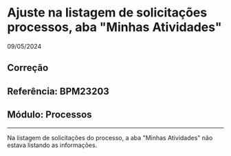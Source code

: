 # Ajuste na listagem de solicitações processos, aba "Minhas Atividades"
09/05/2024
## Correção
## Referência: BPM23203
## Módulo: Processos
***

Na listagem de solicitações do processo, a aba "Minhas Atividades" não estava listando as informações.
